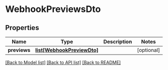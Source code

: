 # WebhookPreviewsDto

## Properties
Name | Type | Description | Notes
------------ | ------------- | ------------- | -------------
**previews** | [**list[WebhookPreviewDto]**](WebhookPreviewDto.md) |  | [optional] 

[[Back to Model list]](../README.md#documentation-for-models) [[Back to API list]](../README.md#documentation-for-api-endpoints) [[Back to README]](../README.md)

